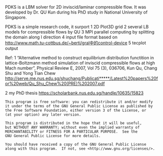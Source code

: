 PDKS is a LBM solver for 2D inviscid/laminar compressible flow. It was developed by Dr. QU Kun during
his PhD study in National University of Singapore.

PDKS is a simple research code, it surport
1 2D Plot3D grid
2 several LB models for compressible flows by QU
3 MPI parallel computing by splitting the domain along I direction
4 input file format based on http://www.math.tu-cottbus.de/~berti/gral中的control-device
5 tecplot output

Ref:
1 “Alternative method to construct equilibrium distribution functition in
lattice-Boltzmann method simulation of inviscid compressible flows at
high Mach number”, Physical Review E, 2007, Vol 75 (3), 036706, Kun Qu,
Chang Shu and Yong Tian Chew
    http://serve.me.nus.edu.sg/shuchang/Publicati*****/Latest%20papers%20for%20web/Qu_Shu_Chew%20(PRE)%202007.pdf



2 my PhD thesis
https://scholarbank.nus.edu.sg/handle/10635/15823



    This program is free software: you can redistribute it and/or modify
    it under the terms of the GNU General Public License as published by
    the Free Software Foundation, either version 3 of the License, or
    (at your option) any later version.

    This program is distributed in the hope that it will be useful,
    but WITHOUT ANY WARRANTY; without even the implied warranty of
    MERCHANTABILITY or FITNESS FOR A PARTICULAR PURPOSE.  See the
    GNU General Public License for more details.

    You should have received a copy of the GNU General Public License
    along with this program.  If not, see <http://www.gnu.org/licenses/>.
